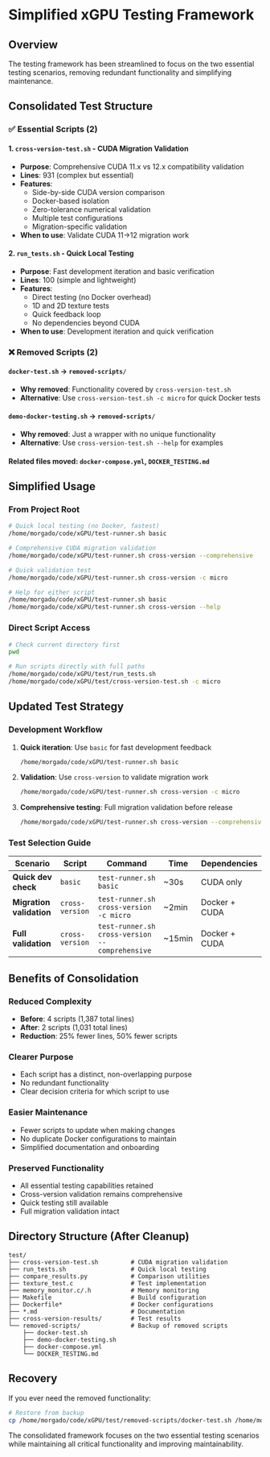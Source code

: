 # Simplified xGPU Testing Framework

## Overview

The testing framework has been streamlined to focus on the two essential testing scenarios, removing redundant functionality and simplifying maintenance.

## Consolidated Test Structure

### ✅ **Essential Scripts (2)**

#### **1. `cross-version-test.sh`** - CUDA Migration Validation
- **Purpose**: Comprehensive CUDA 11.x vs 12.x compatibility validation
- **Lines**: 931 (complex but essential)
- **Features**:
  - Side-by-side CUDA version comparison
  - Docker-based isolation
  - Zero-tolerance numerical validation
  - Multiple test configurations
  - Migration-specific validation
- **When to use**: Validate CUDA 11→12 migration work

#### **2. `run_tests.sh`** - Quick Local Testing  
- **Purpose**: Fast development iteration and basic verification
- **Lines**: 100 (simple and lightweight)
- **Features**:
  - Direct testing (no Docker overhead)
  - 1D and 2D texture tests
  - Quick feedback loop
  - No dependencies beyond CUDA
- **When to use**: Development iteration and quick verification

### ❌ **Removed Scripts (2)**

#### **`docker-test.sh`** → `removed-scripts/`
- **Why removed**: Functionality covered by `cross-version-test.sh`
- **Alternative**: Use `cross-version-test.sh -c micro` for quick Docker tests

#### **`demo-docker-testing.sh`** → `removed-scripts/`
- **Why removed**: Just a wrapper with no unique functionality
- **Alternative**: Use `cross-version-test.sh --help` for examples

#### **Related files moved**: `docker-compose.yml`, `DOCKER_TESTING.md`

## Simplified Usage

### **From Project Root**

```bash
# Quick local testing (no Docker, fastest)
/home/morgado/code/xGPU/test-runner.sh basic

# Comprehensive CUDA migration validation
/home/morgado/code/xGPU/test-runner.sh cross-version --comprehensive

# Quick validation test
/home/morgado/code/xGPU/test-runner.sh cross-version -c micro

# Help for either script
/home/morgado/code/xGPU/test-runner.sh basic
/home/morgado/code/xGPU/test-runner.sh cross-version --help
```

### **Direct Script Access**

```bash
# Check current directory first
pwd

# Run scripts directly with full paths
/home/morgado/code/xGPU/test/run_tests.sh
/home/morgado/code/xGPU/test/cross-version-test.sh -c micro
```

## Updated Test Strategy

### **Development Workflow**

1. **Quick iteration**: Use `basic` for fast development feedback
   ```bash
   /home/morgado/code/xGPU/test-runner.sh basic
   ```

2. **Validation**: Use `cross-version` to validate migration work
   ```bash
   /home/morgado/code/xGPU/test-runner.sh cross-version -c micro
   ```

3. **Comprehensive testing**: Full migration validation before release
   ```bash
   /home/morgado/code/xGPU/test-runner.sh cross-version --comprehensive
   ```

### **Test Selection Guide**

| Scenario | Script | Command | Time | Dependencies |
|----------|--------|---------|------|--------------|
| **Quick dev check** | `basic` | `test-runner.sh basic` | ~30s | CUDA only |
| **Migration validation** | `cross-version` | `test-runner.sh cross-version -c micro` | ~2min | Docker + CUDA |
| **Full validation** | `cross-version` | `test-runner.sh cross-version --comprehensive` | ~15min | Docker + CUDA |

## Benefits of Consolidation

### **Reduced Complexity**
- **Before**: 4 scripts (1,387 total lines)
- **After**: 2 scripts (1,031 total lines) 
- **Reduction**: 25% fewer lines, 50% fewer scripts

### **Clearer Purpose**
- Each script has a distinct, non-overlapping purpose
- No redundant functionality
- Clear decision criteria for which script to use

### **Easier Maintenance** 
- Fewer scripts to update when making changes
- No duplicate Docker configurations to maintain
- Simplified documentation and onboarding

### **Preserved Functionality**
- All essential testing capabilities retained
- Cross-version validation remains comprehensive
- Quick testing still available
- Full migration validation intact

## Directory Structure (After Cleanup)

```
test/
├── cross-version-test.sh         # CUDA migration validation
├── run_tests.sh                  # Quick local testing  
├── compare_results.py            # Comparison utilities
├── texture_test.c                # Test implementation
├── memory_monitor.c/.h           # Memory monitoring
├── Makefile                      # Build configuration
├── Dockerfile*                   # Docker configurations
├── *.md                          # Documentation
├── cross-version-results/        # Test results
└── removed-scripts/              # Backup of removed scripts
    ├── docker-test.sh
    ├── demo-docker-testing.sh
    ├── docker-compose.yml
    └── DOCKER_TESTING.md
```

## Recovery

If you ever need the removed functionality:
```bash
# Restore from backup
cp /home/morgado/code/xGPU/test/removed-scripts/docker-test.sh /home/morgado/code/xGPU/test/
```

The consolidated framework focuses on the two essential testing scenarios while maintaining all critical functionality and improving maintainability.
